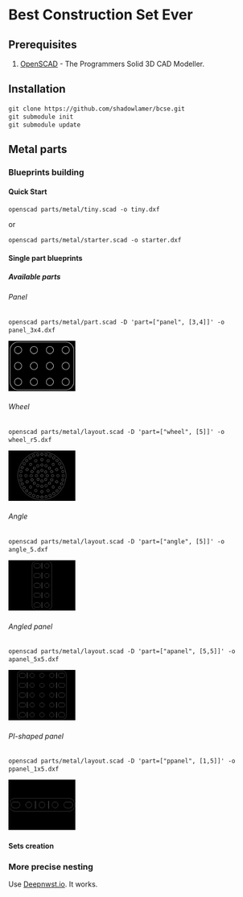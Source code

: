 # Best Construction Set Ever

## Prerequisites

1. [OpenSCAD](http://www.openscad.org/) - The Programmers Solid 3D CAD Modeller. 

## Installation

```
git clone https://github.com/shadowlamer/bcse.git
git submodule init
git submodule update
```

## Metal parts

### Blueprints building

#### Quick Start

```
openscad parts/metal/tiny.scad -o tiny.dxf 
```
or
```
openscad parts/metal/starter.scad -o starter.dxf 
```

#### Single part blueprints

##### Available parts

###### Panel

```
openscad parts/metal/part.scad -D 'part=["panel", [3,4]]' -o panel_3x4.dxf 
```
<img src="https://raw.githubusercontent.com/shadowlamer/bcse/master/docs/images/panel_3x4.png" height="100"/>

###### Wheel

```
openscad parts/metal/layout.scad -D 'part=["wheel", [5]]' -o wheel_r5.dxf 
```
<img src="https://raw.githubusercontent.com/shadowlamer/bcse/master/docs/images/wheel_r5.png" height="100"/>

###### Angle

```
openscad parts/metal/layout.scad -D 'part=["angle", [5]]' -o angle_5.dxf 
```
<img src="https://raw.githubusercontent.com/shadowlamer/bcse/master/docs/images/angle_5.png" height="100"/>

###### Angled panel

```
openscad parts/metal/layout.scad -D 'part=["apanel", [5,5]]' -o apanel_5x5.dxf 
```
<img src="https://raw.githubusercontent.com/shadowlamer/bcse/master/docs/images/apanel_5x5.png" height="100"/>

###### PI-shaped panel

```
openscad parts/metal/layout.scad -D 'part=["ppanel", [1,5]]' -o ppanel_1x5.dxf 
```
<img src="https://raw.githubusercontent.com/shadowlamer/bcse/master/docs/images/ppanel_1x5.png" height="100"/>

#### Sets creation



### More precise nesting

Use [Deepnwst.io](https://deepnest.io/). It works.

